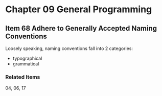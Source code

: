 # Chapter 09 General Programming

## Item 68 Adhere to Generally Accepted Naming Conventions

Loosely speaking, naming conventions fall into 2 categories:
<ul>
    <li>typographical</li>
    <li>grammatical</li>
</ul>

### Related Items

04, 06, 17